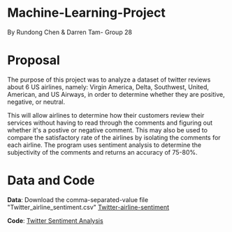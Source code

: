 # Machine-Learning-Project
By Rundong Chen & Darren Tam- Group 28

# Proposal
The purpose of this project was to analyze a dataset of twitter reviews about 6 US airlines, namely: Virgin America, Delta, Southwest, United, American, and US Airways, in order to determine whether they are positive, negative, or neutral. 

This will allow airlines to determine how their customers review their services without having to read through the comments and figuring out whether it's a postive or negative comment. This may also be used to compare the satisfactory rate of the airlines by isolating the comments for each airline. The program uses sentiment analysis to determine the subjectivity of the comments and returns an accuracy of 75-80%. 

# Data and Code
**Data**: Download the comma-separated-value file "Twitter_airline_sentiment.csv" [Twitter-airline-sentiment](./Twitter_airline_sentiment.csv)

**Code**: [Twitter Sentiment Analysis](./Twitter_Sentiment_Analysis.ipynb)
